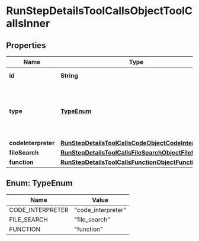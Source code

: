 

# RunStepDetailsToolCallsObjectToolCallsInner


## Properties

| Name | Type | Description | Notes |
|------------ | ------------- | ------------- | -------------|
|**id** | **String** | The ID of the tool call object. |  |
|**type** | [**TypeEnum**](#TypeEnum) | The type of tool call. This is always going to be &#x60;code_interpreter&#x60; for this type of tool call. |  |
|**codeInterpreter** | [**RunStepDetailsToolCallsCodeObjectCodeInterpreter**](RunStepDetailsToolCallsCodeObjectCodeInterpreter.md) |  |  |
|**fileSearch** | [**RunStepDetailsToolCallsFileSearchObjectFileSearch**](RunStepDetailsToolCallsFileSearchObjectFileSearch.md) |  |  |
|**function** | [**RunStepDetailsToolCallsFunctionObjectFunction**](RunStepDetailsToolCallsFunctionObjectFunction.md) |  |  |



## Enum: TypeEnum

| Name | Value |
|---- | -----|
| CODE_INTERPRETER | &quot;code_interpreter&quot; |
| FILE_SEARCH | &quot;file_search&quot; |
| FUNCTION | &quot;function&quot; |




